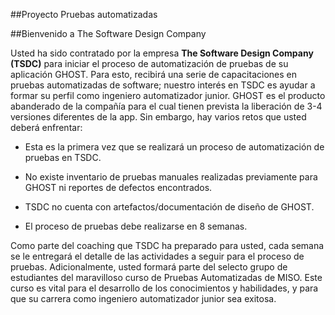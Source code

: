 
##Proyecto Pruebas automatizadas

##Bienvenido a The Software Design Company 

Usted ha sido contratado por la empresa **The Software Design Company (TSDC)** para iniciar el proceso de automatización de pruebas de su aplicación GHOST. Para esto, recibirá una serie de capacitaciones en pruebas automatizadas de software; nuestro interés en TSDC es ayudar a formar su perfil como ingeniero automatizador junior.  GHOST es el producto abanderado de la compañía para el cual tienen prevista la liberación de 3-4 versiones diferentes de la app. Sin embargo, hay varios retos que usted deberá enfrentar:
* Esta es la primera vez que se realizará un proceso de automatización de pruebas en TSDC.

* No existe inventario de pruebas manuales realizadas previamente para GHOST ni reportes de defectos encontrados.

* TSDC no cuenta con artefactos/documentación de diseño de GHOST.

* El proceso de pruebas debe realizarse en 8 semanas.


Como parte del coaching que TSDC ha preparado para usted, cada semana se le entregará el detalle de las actividades a seguir para el proceso de pruebas. Adicionalmente, usted formará parte del selecto grupo de estudiantes del maravilloso curso de Pruebas Automatizadas de MISO. Este curso es vital para el desarrollo de los conocimientos y habilidades, y para que su carrera como ingeniero automatizador junior sea exitosa.
